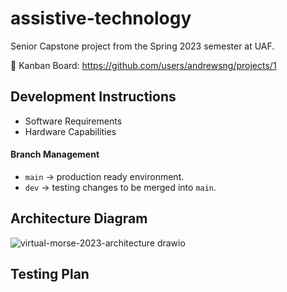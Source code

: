 # assistive-technology

Senior Capstone project from the Spring 2023 semester at UAF.

🔐 Kanban Board: https://github.com/users/andrewsng/projects/1

## Development Instructions

- Software Requirements
- Hardware Capabilities

#### Branch Management

- `main` → production ready environment.
- `dev` → testing changes to be merged into `main`.

## Architecture Diagram

![virtual-morse-2023-architecture drawio](https://user-images.githubusercontent.com/7608183/229966361-763fa2c2-2b47-4412-b91c-25b4cc0ce920.svg)

## Testing Plan
